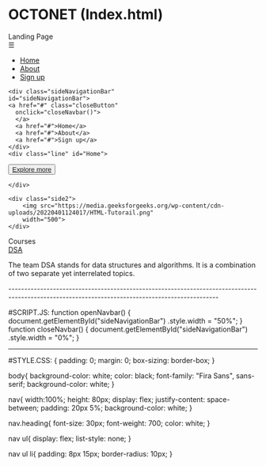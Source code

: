 # OCTONET (Index.html)
<!DOCTYPE html>
<html lang="en">
<head>
	<meta charset="utf-8">
	<meta http-equiv="X-UA-Compatible" content="IE=edge">
	<meta name="viewport" content=
	  "width=device-width, initial-scale=1.0">
	<link rel="stylesheet" href="style.css">
	<title>Landing Page</title>
</head>
<body>
	   <nav></nav>
		<div class="heading">Landing Page</div>
	  	<span class="sideMenuButton"
	  	     onclick="openNavbar()">
	  	     &#9776
	  	     </span>
	  	     <div class="navbar">
	  	     	<ul>
	  	     		<li><a href="#Home">Home</a></li>
	  	     		<li><a href="#">About</a></li>
                    <li><a href="#">Sign up</a></li>
	  	     	</ul>	
	  	     </div>
	  	</nav>

	<div class="sideNavigationBar"
	id="sideNavigationBar">
	<a href="#" class="closeButton"
	  onclick="closeNavbar()">
	  </a>
	  <a href="#">Home</a>
	  <a href="#">About</a>
	  <a href="#">Sign up</a>
    </div>
    <div class="line" id="Home">
</body>
<div class="line" id="Home">
	<div class="side1">
		<button>
			<a href=
			"https://www.geeksforgeeks.org/">
			    Explore more
			</a>
		</button>

	</div>

	<div class="side2">
		<img src="https://media.geeksforgeeks.org/wp-content/cdn-uploads/20220401124017/HTML-Tutorail.png"
		width="500">
	</div>
</div>
<section class="about" id="My Files">
	<div class="content">
		<div class="title">
			<span>Courses</span>
		</div>
		<div class="topic">
			<a href=""target="_blank">
				DSA
			</a>
	</div>
	<p>
		The team DSA stands for data structures and algorithms. It is a combination of two separate yet interrelated topics.
	</p>
</div>
</html>
------------------------------------------------------------------------------------------------------------------------------------------------

#SCRIPT.JS:
function openNavbar() {
	document.getElementById("sideNavigationBar")
	     .style.width = "50%";
}
function closeNavbar() {
	document.getElementById("sideNavigationBar")
	    .style.width = "0%";
}

------------------------------------------------------------------------------------------------------------------------------------------------

#STYLE.CSS:
{
	padding: 0;
	margin: 0;
	box-sizing: border-box;
}

body{
	background-color: white;
	color: black;
	font-family: "Fira Sans", sans-serif;
	background-color: white;
}

nav{
	width:100%;
	height: 80px;
	display: flex;
	justify-content: space-between;
	padding: 20px 5%;
	background-color: white;
}

nav.heading{
	font-size: 30px;
	font-weight: 700;
	color: white;
}

nav ul{
	display: flex;
	list-style: none;
}

nav ul li{
	padding: 8px 15px;
	border-radius: 10px;
}
